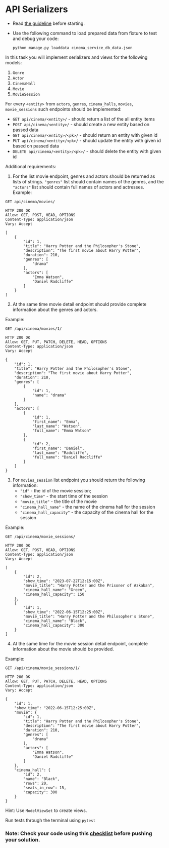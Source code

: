  # API Serializers

- Read [the guideline](https://github.com/mate-academy/py-task-guideline/blob/main/README.md) before starting.
- Use the following command to load prepared data from fixture to test and debug your code:

  `python manage.py loaddata cinema_service_db_data.json`

In this task you will implement serializers and views for the following models:

1. `Genre`
2. `Actor`
3. `CinemaHall`
4. `Movie`
5. `MovieSession`

For every `<entity>` from `actors`, `genres`, `cinema_halls`, `movies`, `movie_sessions` such
endpoints should be implemented:
* `GET api/cinema/<entity>/` - should return a list of the all entity items
* `POST api/cinema/<entity>/` - should create a new entity based on passed data
* `GET api/cinema/<entity>/<pk>/` - should return an entity with given id
* `PUT api/cinema/<entity>/<pk>/` - should update the entity with given id based on passed data
* `DELETE api/cinema/<entity>/<pk>/` - should delete the entity with given id

Additional requirements:
1. For the list movie endpoint, genres and actors should be returned as lists of strings.
`"genres"` list should contain names of the genres, and the `"actors"` list should contain full names of actors and actresses.
Example:
```
GET api/cinema/movies/ 
```

```
HTTP 200 OK
Allow: GET, POST, HEAD, OPTIONS
Content-Type: application/json
Vary: Accept

[
    {
        "id": 1,
        "title": "Harry Potter and the Philosopher's Stone",
        "description": "The first movie about Harry Potter",
        "duration": 210,
        "genres": [
            "drama"
        ],
        "actors": [
            "Emma Watson",
            "Daniel Radcliffe"
        ]
    }
]
```
2. At the same time movie detail endpoint should provide complete information about the genres and actors.

Example:
```
GET /api/cinema/movies/1/
```

```
HTTP 200 OK
Allow: GET, PUT, PATCH, DELETE, HEAD, OPTIONS
Content-Type: application/json
Vary: Accept

{
    "id": 1,
    "title": "Harry Potter and the Philosopher's Stone",
    "description": "The first movie about Harry Potter",
    "duration": 210,
    "genres": [
        {
            "id": 1,
            "name": "drama"
        }
    ],
    "actors": [
        {
            "id": 1,
            "first_name": "Emma",
            "last_name": "Watson",
            "full_name": "Emma Watson"
        },
        {
            "id": 2,
            "first_name": "Daniel",
            "last_name": "Radcliffe",
            "full_name": "Daniel Radcliffe"
        }
    ]
}
```

3. For `movies_session` list endpoint you should return the following information:
    * `"id"` - the id of the movie session;
    * `"show_time"` - the start time of the session
    * `"movie_title"` - the title of the movie
    * `"cinema_hall_name"` - the name of the cinema hall for the session
    * `"cinema_hall_capacity"` - the capacity of the cinema hall for the session

Example:
```
GET /api/cinema/movie_sessions/
```

```
HTTP 200 OK
Allow: GET, POST, HEAD, OPTIONS
Content-Type: application/json
Vary: Accept

[
    {
        "id": 2,
        "show_time": "2023-07-22T12:15:00Z",
        "movie_title": "Harry Potter and the Prisoner of Azkaban",
        "cinema_hall_name": "Green",
        "cinema_hall_capacity": 150
    },
    {
        "id": 1,
        "show_time": "2022-06-15T12:25:00Z",
        "movie_title": "Harry Potter and the Philosopher's Stone",
        "cinema_hall_name": "Black",
        "cinema_hall_capacity": 300
    }
]
```

4. At the same time for the movie session detail endpoint, complete information about the movie should be provided.

Example:
```
GET /api/cinema/movie_sessions/1/
```

```
HTTP 200 OK
Allow: GET, PUT, PATCH, DELETE, HEAD, OPTIONS
Content-Type: application/json
Vary: Accept

{
    "id": 1,
    "show_time": "2022-06-15T12:25:00Z",
    "movie": {
        "id": 1,
        "title": "Harry Potter and the Philosopher's Stone",
        "description": "The first movie about Harry Potter",
        "duration": 210,
        "genres": [
            "drama"
        ],
        "actors": [
            "Emma Watson",
            "Daniel Radcliffe"
        ]
    },
    "cinema_hall": {
        "id": 2,
        "name": "Black",
        "rows": 20,
        "seats_in_row": 15,
        "capacity": 300
    }
}
```


Hint: Use `ModelViewSet` to create views.

Run tests through the terminal using `pytest`

### Note: Check your code using this [checklist](checklist.md) before pushing your solution.

